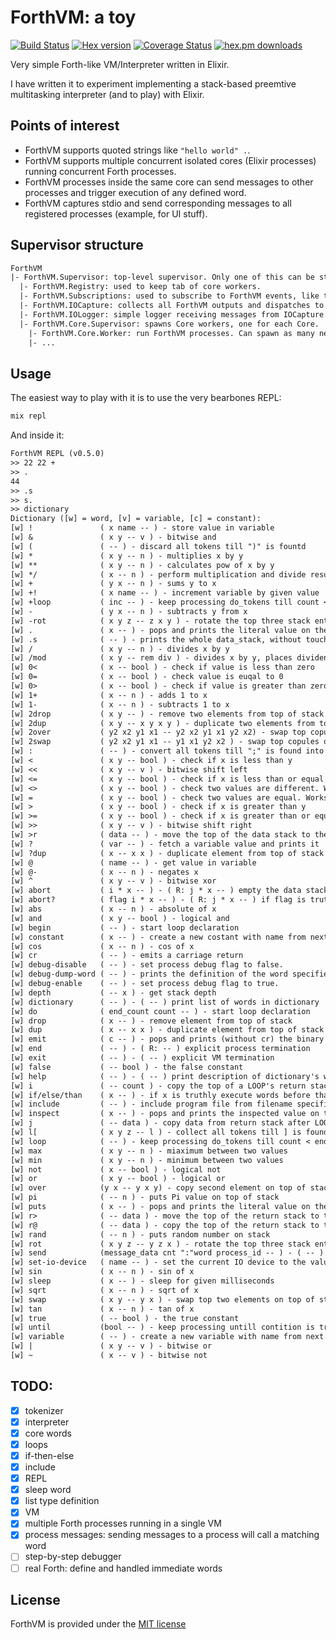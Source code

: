 # ForthVM: a toy

[![Build Status](https://travis-ci.com/alexiob/forthvm.svg?branch=master)](https://travis-ci.com/alexiob/forthvm)
[![Hex version](https://img.shields.io/hexpm/v/forthvm.svg)](https://hex.pm/packages/forthvm)
[![Coverage Status](https://coveralls.io/repos/github/alexiob/forthvm/badge.svg?branch=master)](https://coveralls.io/github/alexiob/forthvm?branch=master)
[![hex.pm downloads](https://img.shields.io/hexpm/dt/forthvm.svg)](https://hex.pm/packages/forthvm)

Very simple Forth-like VM/Interpreter written in Elixir.

I have written it to experiment implementing a stack-based preemtive multitasking interpreter (and to play) with Elixir.

## Points of interest

- ForthVM supports quoted strings like `"hello world" .`.
- ForthVM supports multiple concurrent isolated cores (Elixir processes) running concurrent Forth processes.
- ForthVM processes inside the same core can send messages to other processes and trigger execution of any defined word.
- ForthVM captures stdio and send corresponding messages to all registered processes (example, for UI stuff).

## Supervisor structure

```txt
ForthVM
|- ForthVM.Supervisor: top-level supervisor. Only one of this can be started.
  |- ForthVM.Registry: used to keep tab of core workers.
  |- ForthVM.Subscriptions: used to subscribe to ForthVM events, like those from IOCapture.
  |- ForthVM.IOCapture: collects all ForthVM outputs and dispatches to registered processes.
  |- ForthVM.IOLogger: simple logger receiving messages from IOCapture.
  |- ForthVM.Core.Supervisor: spawns Core workers, one for each Core.
    |- ForthVM.Core.Worker: run ForthVM processes. Can spawn as many new processes as needed.
    |- ...
```

## Usage

The easiest way to play with it is to use the very bearbones REPL:

```sh
mix repl
```

And inside it:

```txt
ForthVM REPL (v0.5.0)
>> 22 22 +
>> .
44
>> .s
>> s.
>> dictionary
Dictionary ([w] = word, [v] = variable, [c] = constant):
[w] !               ( x name -- ) - store value in variable
[w] &               ( x y -- v ) - bitwise and
[w] (               ( -- ) - discard all tokens till ")" is fountd
[w] *               ( x y -- n ) - multiplies x by y
[w] **              ( x y -- n ) - calculates pow of x by y
[w] */              ( x -- n ) - perform multiplication and divide result by x
[w] +               ( y x -- n ) - sums y to x
[w] +!              ( x name -- ) - increment variable by given value
[w] +loop           ( inc -- ) - keep processing do_tokens till count < end_count, incrementing count by top value on the data stack
[w] -               ( y x -- n ) - subtracts y from x
[w] -rot            ( x y z -- z x y ) - rotate the top three stack entries, top goes on bottom
[w] .               ( x -- ) - pops and prints the literal value on the top of the data_stack
[w] .s              ( -- ) - prints the whole data_stack, without touching it
[w] /               ( x y -- n ) - divides x by y
[w] /mod            ( x y -- rem div ) - divides x by y, places divident and reminder on top of data stack
[w] 0<              ( x -- bool ) - check if value is less than zero
[w] 0=              ( x -- bool ) - check value is euqal to 0
[w] 0>              ( x -- bool ) - check if value is greater than zero
[w] 1+              ( x -- n ) - adds 1 to x
[w] 1-              ( x -- n ) - subtracts 1 to x
[w] 2drop           ( x y -- ) - remove two elements from top of stack
[w] 2dup            ( x y -- x y x y ) - duplicate two elements from top of stack
[w] 2over           ( y2 x2 y1 x1 -- y2 x2 y1 x1 y2 x2) - swap top copules on top of stack
[w] 2swap           ( y2 x2 y1 x1 -- y1 x1 y2 x2 ) - swap top copules on top of stack
[w] :               ( -- ) - convert all tokens till ";" is found into a new word
[w] <               ( x y -- bool ) - check if x is less than y
[w] <<              ( x y -- v ) - bitwise shift left
[w] <=              ( x y -- bool ) - check if x is less than or equal to y
[w] <>              ( x y -- bool ) - check two values are different. Works on different types
[w] =               ( x y -- bool ) - check two values are equal. Works on different types
[w] >               ( x y -- bool ) - check if x is greater than y
[w] >=              ( x y -- bool ) - check if x is greater than or equal to y
[w] >>              ( x y -- v ) - bitwise shift right
[w] >r              ( data -- ) - move the top of the data stack to the return stack
[w] ?               ( var -- ) - fetch a variable value and prints it
[w] ?dup            ( x -- x x ) - duplicate element from top of stack if element value is truthly
[w] @               ( name -- ) - get value in variable
[w] @-              ( x -- n ) - negates x
[w] ^               ( x y -- v ) - bitwise xor
[w] abort           ( i * x -- ) - ( R: j * x -- ) empty the data stack and perform the function of QUIT, which includes emptying the return stack, without displaying a message.
[w] abort?          ( flag i * x -- ) - ( R: j * x -- ) if flag is truthly empty the data stack and perform the function of QUIT, which includes emptying the return stack, displaying a message.
[w] abs             ( x -- n ) - absolute of x
[w] and             ( x y -- bool ) - logical and
[w] begin           ( -- ) - start loop declaration
[w] constant        ( x -- ) - create a new costant with name from next token and value from data stack
[w] cos             ( x -- n ) - cos of x
[w] cr              ( -- ) - emits a carriage return
[w] debug-disable   ( -- ) - set process debug flag to false.
[w] debug-dump-word ( -- ) - prints the definition of the word specified in the next token.
[w] debug-enable    ( -- ) - set process debug flag to true.
[w] depth           ( -- x ) - get stack depth
[w] dictionary      ( -- ) - ( -- ) print list of words in dictionary
[w] do              ( end_count count -- ) - start loop declaration
[w] drop            ( x -- ) - remove element from top of stack
[w] dup             ( x -- x x ) - duplicate element from top of stack
[w] emit            ( c -- ) - pops and prints (without cr) the binary of an ascii value on the top of the data_stack
[w] end             ( -- ) - ( R: -- ) explicit process termination
[w] exit            ( -- ) - ( -- ) explicit VM termination
[w] false           ( -- bool ) - the false constant
[w] help            ( -- ) - ( -- ) print description of dictionary's word/var/const specified as the next token
[w] i               ( -- count ) - copy the top of a LOOP's return stack to the data stack
[w] if/else/than    ( x -- ) - if x is truthly execute words before than, if falsly and else is specified, execute code before else
[w] include         ( -- ) - include program file from filename specified in next token.
[w] inspect         ( x -- ) - pops and prints the inspected value on the top of the data_stack
[w] j               ( -- data ) - copy data from return stack after LOOP's definition to the data stack
[w] l[              ( x y z -- l ) - collect all tokens till ] is found and store on the data stack as a list
[w] loop            ( -- ) - keep processing do_tokens till count < end_count, each step incrementing count by 1
[w] max             ( x y -- n ) - miaximum between two values
[w] min             ( x y -- n ) - minimum between two values
[w] not             ( x -- bool ) - logical not
[w] or              ( x y -- bool ) - logical or
[w] over            (y x -- y x y) - copy second element on top of stack
[w] pi              ( -- n ) - puts Pi value on top of stack
[w] puts            ( x -- ) - pops and prints the literal value on the top of the data_stack
[w] r>              ( -- data ) - move the top of the return stack to the data stack
[w] r@              ( -- data ) - copy the top of the return stack to the data stack
[w] rand            ( -- n ) - puts random number on stack
[w] rot             ( x y z -- y z x ) - rotate the top three stack entries, bottom goes on top
[w] send            (message_data cnt ":"word process_id -- ) - ( -- ) sends a message to a process inside the current core. The message is handled by a word with same name minus the ":" prefix. Cnt is the number elements in the data stack to be included in the message.
[w] set-io-device   ( name -- ) - set the current IO device to the value on the top of the data_stack
[w] sin             ( x -- n ) - sin of x
[w] sleep           ( x -- ) - sleep for given milliseconds
[w] sqrt            ( x -- n ) - sqrt of x
[w] swap            ( x y -- y x ) - swap top two elements on top of stack
[w] tan             ( x -- n ) - tan of x
[w] true            ( -- bool ) - the true constant
[w] until           (bool -- ) - keep processing untill contition is truthly
[w] variable        ( -- ) - create a new variable with name from next token
[w] |               ( x y -- v ) - bitwise or
[w] ~               ( x -- v ) - bitwise not
```

## TODO:

- [x] tokenizer
- [x] interpreter
- [x] core words
- [x] loops
- [x] if-then-else
- [x] include
- [x] REPL
- [x] sleep word
- [x] list type definition
- [x] VM
- [x] multiple Forth processes running in a single VM
- [x] process messages: sending messages to a process will call a matching word
- [ ] step-by-step debugger
- [ ] real Forth: define and handled immediate words

## License

ForthVM is provided under the [MIT license](LICENSE)
